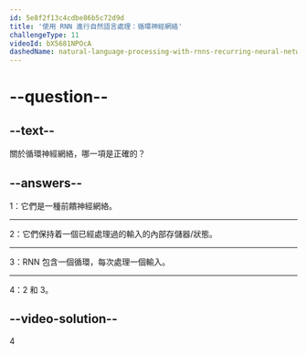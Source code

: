 ```yaml
---
id: 5e8f2f13c4cdbe86b5c72d9d
title: '使用 RNN 進行自然語言處理：循環神經網絡'
challengeType: 11
videoId: bX5681NPOcA
dashedName: natural-language-processing-with-rnns-recurring-neural-networks
---
```


# --question--

## --text--

關於循環神經網絡，哪一項是正確的？

## --answers--

1：它們是一種前饋神經網絡。

---

2：它們保持着一個已經處理過的輸入的內部存儲器/狀態。

---

3：RNN 包含一個循環，每次處理一個輸入。

---

4：2 和 3。

## --video-solution--

4

